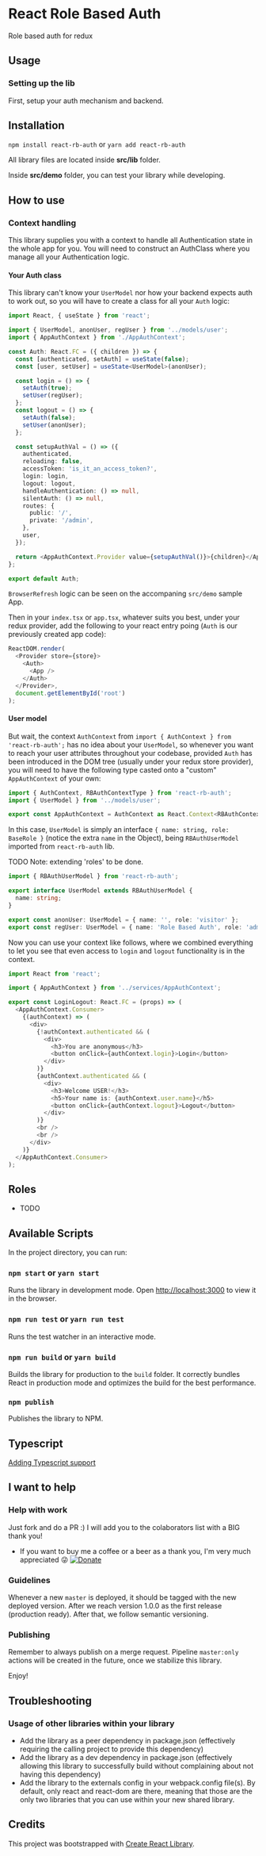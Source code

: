 # React Role Based Auth

Role based auth for redux

## Usage

### Setting up the lib

First, setup your auth mechanism and backend.

## Installation

`npm install react-rb-auth`
or
`yarn add react-rb-auth`

All library files are located inside **src/lib** folder.

Inside **src/demo** folder, you can test your library while developing.

## How to use

### Context handling

This library supplies you with a context to handle all Authentication state in the whole app for you. You will need to construct an AuthClass where you manage all your Authentication logic.

#### Your Auth class

This library can't know your `UserModel` nor how your backend expects auth to work out, so you will have to create a class for all your `Auth` logic:

```typescript
import React, { useState } from 'react';

import { UserModel, anonUser, regUser } from '../models/user';
import { AppAuthContext } from './AppAuthContext';

const Auth: React.FC = ({ children }) => {
  const [authenticated, setAuth] = useState(false);
  const [user, setUser] = useState<UserModel>(anonUser);

  const login = () => {
    setAuth(true);
    setUser(regUser);
  };
  const logout = () => {
    setAuth(false);
    setUser(anonUser);
  };

  const setupAuthVal = () => ({
    authenticated,
    reloading: false,
    accessToken: 'is_it_an_access_token?',
    login: login,
    logout: logout,
    handleAuthentication: () => null,
    silentAuth: () => null,
    routes: {
      public: '/',
      private: '/admin',
    },
    user,
  });

  return <AppAuthContext.Provider value={setupAuthVal()}>{children}</AppAuthContext.Provider>;
};

export default Auth;
```

`BrowserRefresh` logic can be seen on the accompaning `src/demo` sample App.

Then in your `index.tsx` or `app.tsx`, whatever suits you best, under your redux provider, add the following to your react entry poing (`Auth` is our previously created app code):

```typescript
ReactDOM.render(
  <Provider store={store}>
    <Auth>
      <App />
    </Auth>
  </Provider>,
  document.getElementById('root')
);
```

#### User model

But wait, the context `AuthContext` from `import { AuthContext } from 'react-rb-auth';` has no idea about your `UserModel`, so whenever you want to reach your user attributes throughout your codebase, provided `Auth` has been introduced in the DOM tree (usually under your redux store provider), you will need to have the following type casted onto a "custom" `AppAuthContext` of your own:

```typescript
import { AuthContext, RBAuthContextType } from 'react-rb-auth';
import { UserModel } from '../models/user';

export const AppAuthContext = AuthContext as React.Context<RBAuthContextType<UserModel>>;
```

In this case, `UserModel` is simply an interface `{ name: string, role: BaseRole }` (notice the extra `name` in the Object), being `RBAuthUserModel` imported from `react-rb-auth` lib.

TODO Note: extending 'roles' to be done.

```typescript
import { RBAuthUserModel } from 'react-rb-auth';

export interface UserModel extends RBAuthUserModel {
  name: string;
}

export const anonUser: UserModel = { name: '', role: 'visitor' };
export const regUser: UserModel = { name: 'Role Based Auth', role: 'admin' };
```

Now you can use your context like follows, where we combined everything to let you see that even access to `login` and `logout` functionality is in the context.

```typescript
import React from 'react';

import { AppAuthContext } from '../services/AppAuthContext';

export const LoginLogout: React.FC = (props) => (
  <AppAuthContext.Consumer>
    {(authContext) => (
      <div>
        {!authContext.authenticated && (
          <div>
            <h3>You are anonymous</h3>
            <button onClick={authContext.login}>Login</button>
          </div>
        )}
        {authContext.authenticated && (
          <div>
            <h3>Welcome USER!</h3>
            <h5>Your name is: {authContext.user.name}</h5>
            <button onClick={authContext.logout}>Logout</button>
          </div>
        )}
        <br />
        <br />
      </div>
    )}
  </AppAuthContext.Consumer>
);
```

## Roles

- TODO

## Available Scripts

In the project directory, you can run:

### `npm start` or `yarn start`

Runs the library in development mode. Open [http://localhost:3000](http://localhost:3000) to view it in the browser.

### `npm run test` or `yarn run test`

Runs the test watcher in an interactive mode.

### `npm run build` or `yarn build`

Builds the library for production to the `build` folder.
It correctly bundles React in production mode and optimizes the build for the best performance.

### `npm publish`

Publishes the library to NPM.

## Typescript

[Adding Typescript support](https://gist.github.com/DimiMikadze/f25e1c5c70fa003953afd40fa9042517)

## I want to help

### Help with work

Just fork and do a PR :) I will add you to the colaborators list with a BIG thank you!

- If you want to buy me a coffee or a beer as a thank you, I'm very much appreciated :stuck_out_tongue_winking_eye: [![Donate](https://www.paypalobjects.com/en_US/i/btn/btn_donateCC_LG.gif)](https://www.paypal.com/cgi-bin/webscr?cmd=_s-xclick&hosted_button_id=D3J2WXTXLAWK8&source=url)

### Guidelines

Whenever a new `master` is deployed, it should be tagged with the new deployed version.
After we reach version 1.0.0 as the first release (production ready). After that, we follow semantic versioning.

### Publishing

Remember to always publish on a merge request. Pipeline `master:only` actions will be created in the future, once we stabilize this library.

Enjoy!

## Troubleshooting

### Usage of other libraries within your library

- Add the library as a peer dependency in package.json (effectively requiring the calling project to provide this dependency)
- Add the library as a dev dependency in package.json (effectively allowing this library to successfully build without complaining about not having this dependency)
- Add the library to the externals config in your webpack.config file(s). By default, only react and react-dom are there, meaning that those are the only two libraries that you can use within your new shared library.

## Credits

This project was bootstrapped with [Create React Library](https://github.com/dimimikadze/create-react-library).
